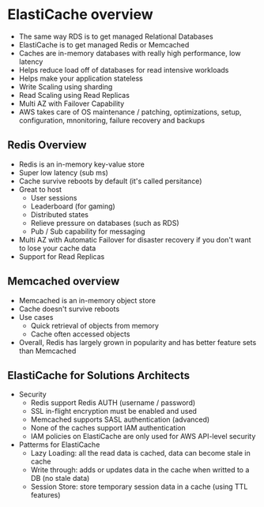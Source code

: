 # ElastiCache overview

- The same way RDS is to get managed Relational Databases
- ElastiCache is to get managed Redis or Memcached
- Caches are in-memory databases with really high performance, low latency
- Helps reduce load off of databases for read intensive workloads
- Helps make your application stateless
- Write Scaling using sharding
- Read Scaling using Read Replicas
- Multi AZ with Failover Capability
- AWS takes care of OS maintenance / patching, optimizations, setup, configuration, mnonitoring, failure recovery and backups

## Redis Overview

- Redis is an in-memory key-value store
- Super low latency (sub ms)
- Cache survive reboots by default (it's called persitance)
- Great to host
    - User sessions
    - Leaderboard (for gaming)
    - Distributed states
    - Relieve pressure on databases (such as RDS)
    - Pub / Sub capability for messaging
- Multi AZ with Automatic Failover for disaster recovery if you don't want to lose your cache data
- Support for Read Replicas

## Memcached overview

- Memcached is an in-memory object store
- Cache doesn't survive reboots
- Use cases
    - Quick retrieval of objects from memory
    - Cache often accessed objects
- Overall, Redis has largely grown in popularity and has better feature sets than Memcached

## ElastiCache for Solutions Architects

- Security
    - Redis support Redis AUTH (username / password)
    - SSL in-flight encryption must be enabled and used
    - Memcached supports SASL authentication (advanced)
    - None of the caches support IAM authentication
    - IAM policies on ElastiCache are only used for AWS API-level security
- Patterms for ElastiCache
    - Lazy Loading: all the read data is cached, data can become stale in cache
    - Write through: adds or updates data in the cache when writted to a DB (no stale data)
    - Session Store: store temporary session data in a cache (using TTL features)